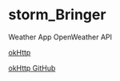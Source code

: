# storm_Bringer
Weather App OpenWeather API

[okHttp](https://square.github.io/okhttp/)

[okHttp GitHub](https://github.com/square/okhttp)